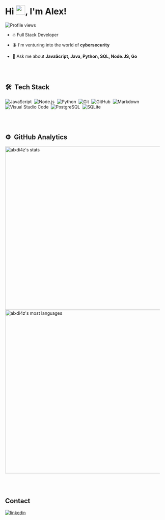 <h1 align="left">Hi <img src="https://raw.githubusercontent.com/kaueMarques/kaueMarques/master/hi.gif" height="30px">, I'm Alex!</h1>
<p align="left"> <img src="https://komarev.com/ghpvc/?username=alxdi4z&color=blue" alt="Profile views" /> </p>

- 🔥 Full Stack Developer 

- 🪲 I'm venturing into the world of **cybersecurity**

- 💬 Ask me about **JavaScript, Java, Python, SQL, Node.JS, Go**

<br><br>

## 🛠 &nbsp;Tech Stack

![JavaScript](https://img.shields.io/badge/-JavaScript-05122A?style=flat&logo=javascript)&nbsp;
![Node.js](https://img.shields.io/badge/-Node.js-05122A?style=flat&logo=node.js)&nbsp;
![Python](https://img.shields.io/badge/-Python-05122A?style=flat&logo=python)&nbsp;
![Git](https://img.shields.io/badge/-Git-05122A?style=flat&logo=git)&nbsp;
![GitHub](https://img.shields.io/badge/-GitHub-05122A?style=flat&logo=github)&nbsp;
![Markdown](https://img.shields.io/badge/-Markdown-05122A?style=flat&logo=markdown)&nbsp;
![Visual Studio Code](https://img.shields.io/badge/-Visual%20Studio%20Code-05122A?style=flat&logo=visual-studio-code&logoColor=007ACC)&nbsp;
![PostgreSQL](https://img.shields.io/badge/-PostgreSQL-05122A?style=flat&logo=postgresql)&nbsp;
![SQLite](https://img.shields.io/badge/-SQLite-05122A?style=flat&logo=sqlite)&nbsp;

<br><br>

## ⚙️ &nbsp;GitHub Analytics

<p align="left">
<img width="530em" src="https://github-readme-stats.vercel.app/api?username=alxdi4z&show_icons=true&theme=vision-friendly-dark" alt="alxdi4z's stats"/>
<br/>
<img width="530em" src="https://github-readme-stats.vercel.app/api/top-langs/?username=alxdi4z&layout=compact&theme=vision-friendly-dark" alt="alxdi4z's most languages"/>
</p>


<br><br>

## Contact

<a href="https://linkedin.com/in/alxdi4z" target="_blank">
  <img align="center" src="https://img.shields.io/badge/-alxdi4z-05122A?style=flat&logo=linkedin" alt="linkedin"/>
</a>
